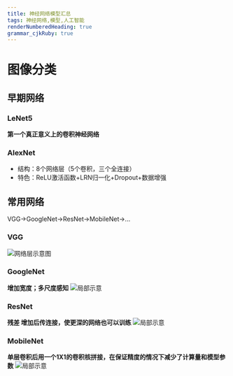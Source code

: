 ```yaml
---
title: 神经网络模型汇总
tags: 神经网络,模型,人工智能
renderNumberedHeading: true
grammar_cjkRuby: true
---
```

# 图像分类
## 早期网络
### LeNet5
**第一个真正意义上的卷积神经网络**
### AlexNet
- 结构：8个网络层（5个卷积，三个全连接）
- 特色：ReLU激活函数+LRN归一化+Dropout+数据增强
## 常用网络
VGG->GoogleNet->ResNet->MobileNet->...
### VGG
![网络层示意图](https://gitee.com/knowmefly/little_book_maker/raw/master/小书匠/1581853818169.png)
### GoogleNet
**增加宽度；多尺度感知**
![局部示意](https://gitee.com/knowmefly/little_book_maker/raw/master/小书匠/1581853914933.png)
### ResNet
**残差 增加后传连接，使更深的网络也可以训练**
![局部示意](https://gitee.com/knowmefly/little_book_maker/raw/master/小书匠/1581854001990.png)
### MobileNet
**单层卷积后用一个1X1的卷积核拼接，在保证精度的情况下减少了计算量和模型参数**
![局部示意](https://gitee.com/knowmefly/little_book_maker/raw/master/小书匠/1581855929191.png)
